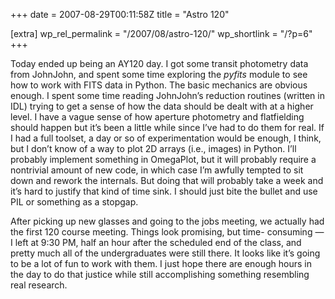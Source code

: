 +++
date = 2007-08-29T00:11:58Z
title = "Astro 120"

[extra]
wp_rel_permalink = "/2007/08/astro-120/"
wp_shortlink = "/?p=6"
+++

Today ended up being an AY120 day. I got some transit photometry data from
JohnJohn, and spent some time exploring the _pyfits_ module to see how to work
with FITS data in Python. The basic mechanics are obvious enough. I spent some
time reading JohnJohn’s reduction routines (written in IDL) trying to get a
sense of how the data should be dealt with at a higher level. I have a vague
sense of how aperture photometry and flatfielding should happen but it’s been
a little while since I’ve had to do them for real. If I had a full toolset, a
day or so of experimentation would be enough, I think, but I don’t know of a
way to plot 2D arrays (i.e., images) in Python. I’ll probably implement
something in OmegaPlot, but it will probably require a nontrivial amount of
new code, in which case I’m awfully tempted to sit down and rework the
internals. But doing that will probably take a week and it’s hard to justify
that kind of time sink. I should just bite the bullet and use PIL or something
as a stopgap.

After picking up new glasses and going to the jobs meeting, we actually had
the first 120 course meeting. Things look promising, but time- consuming — I
left at 9:30 PM, half an hour after the scheduled end of the class, and pretty
much all of the undergraduates were still there. It looks like it’s going to
be a lot of fun to work with them. I just hope there are enough hours in the
day to do that justice while still accomplishing something resembling real
research.
